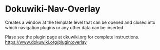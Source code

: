 # Dokuwiki-Nav-Overlay
Creates a window at the template level that can be opened and closed into which navigation plugins or any other data  can be inserted

Plase see the plugin page at dkuwiki.org for complete instructions. https://www.dokuwiki.org/plugin:overlay



